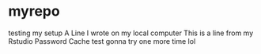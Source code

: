 # myrepo
testing my setup
A Line I wrote on my local computer
This is a line from my Rstudio
Password Cache test
gonna try one more time lol
